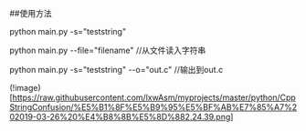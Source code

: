  ##使用方法 
 
python main.py -s="teststring" 

python main.py --file="filename" //从文件读入字符串 

python main.py -s="teststring" --o="out.c" //输出到out.c 



(!image)[https://raw.githubusercontent.com/lxwAsm/myprojects/master/python/CppStringConfusion/%E5%B1%8F%E5%B9%95%E5%BF%AB%E7%85%A7%202019-03-26%20%E4%B8%8B%E5%8D%882.24.39.png]
